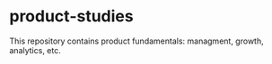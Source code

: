 # product-studies

This repository contains product fundamentals: managment, growth, analytics, etc.
